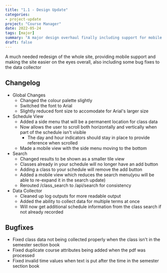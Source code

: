 ```yaml
---
title: "1.1 - Design Update"
categories:
- project-update
project: "Course Manager"
date: 2022-05-24
tags: [major]
summary: "A major design overhaul finally including support for mobile devices"
draft: false
---
```

A much needed redesign of the whole site, providing mobile support and making the site easier on the eyes overall, also including some bug fixes to the data collector

## Changelog

- Global Changes
  - Changed the colour palette slightly
  - Switched the font to Arial
  - Slightly reduced font size to accomodate for Arial's larger size
- Schedule View
  - Added a side menu that will be a permanent location for class data
  - Now allows the user to scroll both horizontally and vertically when part of the schedule isn't visible
    - The day and hour indicators should stay in place to provide reference when scrolled
  - Made a mobile view with the side menu moving to the bottom
- Search
  - Changed results to be shown as a smaller tile view
  - Classes already in your schedule will no longer have an add button
  - Adding a class to your schedule will remove the add button
  - Added a mobile view which reduces the search menu(you will be able to re-expand it in the search update)
  - Rerouted /class_search to /api/search for consistency
- Data Collector
  - Cleaned up log outputs for more readable output
  - Added the ability to collect data for multiple terms at once
  - Will now get additional schedule information from the class search if not already recorded

## Bugfixes

- Fixed class data not being collected properly when the class isn't in the semester section book
- Fixed duplicate course attributes being added when the pdf was processed
- Fixed invalid time values when text is put after the time in the semester section book
